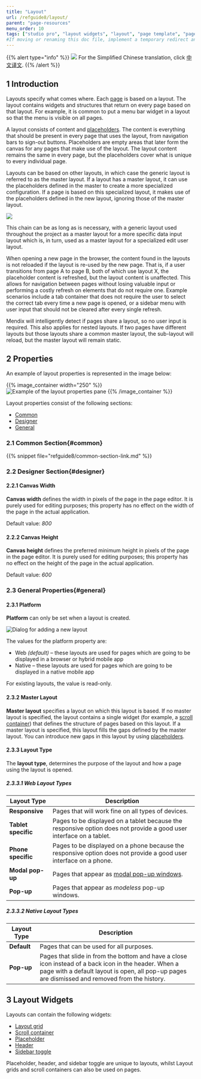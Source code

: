 ```yaml
---
title: "Layout"
url: /refguide8/layout/
parent: "page-resources"
menu_order: 10
tags: ["studio pro", "layout widgets", "layout", "page template", "pages"]
#If moving or renaming this doc file, implement a temporary redirect and let the respective team know they should update the URL in the product. See Mapping to Products for more details.
---
```


{{% alert type="info" %}}
<img src="attachments/chinese-translation/china.png" style="display: inline-block; margin: 0" /> For the Simplified Chinese translation, click [中文译文](https://cdn.mendix.tencent-cloud.com/documentation/refguide8/layout.pdf).
{{% /alert %}}

## 1 Introduction

Layouts specify what comes where. Each [page](page) is based on a layout. The layout contains widgets and structures that return on every page based on that layout. For example, it is common to put a menu bar widget in a layout so that the menu is visible on all pages.

A layout consists of content and [placeholders](placeholder). The content is everything that should be present in every page that uses the layout, from navigation bars to sign-out buttons. Placeholders are empty areas that later form the canvas for any pages that make use of the layout. The layout content remains the same in every page, but the placeholders cover what is unique to every individual page. 

Layouts can be based on other layouts, in which case the generic layout is referred to as the master layout. If a layout has a master layout, it can use the placeholders defined in the master to create a more specialized configuration. If a page is based on this specialized layout, it makes use of the placeholders defined in the new layout, ignoring those of the master layout. 

![](attachments/layout/16843991.png)

This chain can be as long as is necessary, with a generic layout used throughout the project  as a master layout for a more specific data input layout which is, in turn, used as a master layout for a specialized edit user layout. 

When opening a new page in the browser, the content found in the layouts is not reloaded if the layout is re-used by the new page. That is, if a user transitions from page A to page B, both of which use layout X, the placeholder content is refreshed, but the layout content is unaffected. This allows for navigation between pages without losing valuable input or performing a costly refresh on elements that do not require one. Example scenarios include a tab container that does not require the user to select the correct tab every time a new page is opened, or a sidebar menu with user input that should not be cleared after every single refresh. 

Mendix will intelligently detect if pages share a layout, so no user input is required. This also applies for nested layouts. If two pages have different layouts but those layouts share a common master layout, the sub-layout will reload, but the master layout will remain static.

## 2 Properties

An example of layout properties is represented in the image below:

{{% image_container width="250" %}}![Example of the layout properties pane](attachments/layout/layout-properties.png)
{{% /image_container %}}

Layout properties consist of the following sections:

* [Common](#common)
* [Designer](#designer)
* [General](#general)

### 2.1 Common Section{#common}

{{% snippet file="refguide8/common-section-link.md" %}}

### 2.2 Designer Section{#designer}

#### 2.2.1 Canvas Width

**Canvas width** defines the width in pixels of the page in the page editor. It is purely used for editing purposes; this property has no effect on the width of the page in the actual application.

Default value: *800*

#### 2.2.2 Canvas Height

**Canvas height** defines the preferred minimum height in pixels of the page in the page editor. It is purely used for editing purposes; this property has no effect on the height of the page in the actual application.

Default value: *600*

### 2.3 General Properties{#general}

#### 2.3.1 Platform

**Platform** can only be set when a layout is created.

![Dialog for adding a new layout](attachments/layout/add-layout.png)

The values for the platform property are:

* Web *(default)* – these layouts are used for pages which are going to be displayed in a browser or hybrid mobile app
* Native – these layouts are used for pages which are going to be displayed in a native mobile app

For existing layouts, the value is read-only.

#### 2.3.2 Master Layout

**Master layout** specifies a layout on which this layout is based. If no master layout is specified, the layout contains a single widget (for example, a [scroll container](scroll-container)) that defines the structure of pages based on this layout. If a master layout is specified, this layout fills the gaps defined by the master layout. You can introduce new gaps in this layout by using [placeholders](placeholder).

#### 2.3.3 Layout Type<a name="layout-type"></a>

The **layout type**, determines the purpose of the layout and how a page using the layout is opened.

##### 2.3.3.1 Web Layout Types

| Layout Type | Description |
| --- | --- |
| **Responsive** | Pages that will work fine on all types of devices. |
| **Tablet specific** | Pages to be displayed on a tablet because the responsive option does not provide a good user interface on a tablet. |
| **Phone specific** | Pages to be displayed on a phone because the responsive option does not provide a good user interface on a phone. |
| **Modal pop-up** | Pages that appear as [modal pop-up windows](https://www.wikiwand.com/en/Modal_window). |
| **Pop-up** | Pages that appear as *modeless* pop-up windows. |

##### 2.3.3.2 Native Layout Types

| Layout Type | Description |
| --- | --- |
| **Default** | Pages that can be used for all purposes. |
| **Pop-up** | Pages that slide in from the bottom and have a close icon instead of a back icon in the header. When a page with a default layout is open, all pop-up pages are dismissed and removed from the history. |

## 3 Layout Widgets

Layouts can contain the following widgets:

*   [Layout grid](layout-grid)
*   [Scroll container](scroll-container)
*   [Placeholder](placeholder)
*   [Header](header)
*   [Sidebar toggle](sidebar-toggle-button)

Placeholder, header, and sidebar toggle are unique to layouts, whilst Layout grids and scroll containers can also be used on pages.
